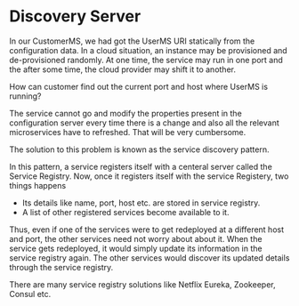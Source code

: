 # Discovery Server
In our CustomerMS, we had got the UserMS URI statically from the configuration data. In a cloud situation, an instance may be provisioned and de-provisioned randomly. At one time, the service may run in one port and the after some time, the cloud provider may shift it to another.

How can customer find out the current port and host where UserMS is running?

The service cannot go and modify the properties present in the configuration server every time there is a change and also all the relevant microservices have to refreshed. That will be very cumbersome.

The solution to this problem is known as the service discovery pattern.

In this pattern, a service registers itself with a centeral server called the Service Registry. Now, once it registers itself with the service Registery, two things happens
* Its details like name, port, host etc. are stored in service registry.
* A list of other registered services become available to it. 

Thus, even if one of the services were to get redeployed at a different host and port, the other services need not worry about about it. When the service gets redeployed, it would simply update its information in the service registry again. The other services would discover its updated details through the service registry.

There are many service registry solutions like Netflix Eureka, Zookeeper, Consul etc.